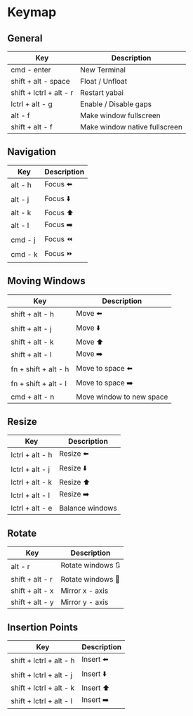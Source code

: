 # Keymap

## General

| Key | Description |
|---|---|
| cmd - enter             | New Terminal |
| shift + alt - space     | Float / Unfloat |
| shift + lctrl + alt - r | Restart yabai |
| lctrl + alt - g         | Enable / Disable gaps |
| alt - f                 | Make window fullscreen |
| shift + alt - f         | Make window native fullscreen |


## Navigation

| Key | Description |
|---|---|
| alt - h | Focus :arrow_left: |
| alt - j | Focus :arrow_down: |
| alt - k | Focus :arrow_up: |
| alt - l | Focus :arrow_right: |
| cmd - j | Focus :rewind: |
| cmd - k | Focus :fast_forward: |

## Moving Windows

| Key | Description |
|---|---|
| shift + alt - h      | Move :arrow_left: |
| shift + alt - j      | Move :arrow_down: |
| shift + alt - k      | Move :arrow_up: |
| shift + alt - l      | Move :arrow_right: |
| fn + shift + alt - h | Move to space :arrow_left: |
| fn + shift + alt - l | Move to space :arrow_right: |
| cmd + alt - n        | Move window to new space |

## Resize

| Key | Description |
|---|---|
| lctrl + alt - h      | Resize :arrow_left: |
| lctrl + alt - j      | Resize :arrow_down: |
| lctrl + alt - k      | Resize :arrow_up: |
| lctrl + alt - l      | Resize :arrow_right: |
| lctrl + alt - e      | Balance windows |

## Rotate

| Key | Description |
|---|---|
| alt - r              | Rotate windows :arrows_clockwise: |
| shift + alt - r      | Rotate windows :arrows_counterclockwise: |
| shift + alt - x      | Mirror x - axis |
| shift + alt - y      | Mirror y - axis |


## Insertion Points

| Key | Description |
|---|---|
| shift + lctrl + alt - h | Insert :arrow_left: |
| shift + lctrl + alt - j | Insert :arrow_down: |
| shift + lctrl + alt - k | Insert :arrow_up: |
| shift + lctrl + alt - l | Insert :arrow_right: |
